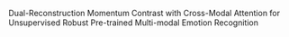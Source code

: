 Dual-Reconstruction Momentum Contrast with Cross-Modal Attention for Unsupervised Robust Pre-trained Multi-modal Emotion Recognition
